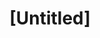 ---
pid: RS160
title: "[Untitled]"
location_transcription: 
zipcode: '19147'
outside_phl: 
neighborhood: Queen Village,Bella Vista,Pennsport,Italian Market
age: '40'
age_range: 40-49
instagram: 
image_file_name: RS_160.jpg
proposal_transcription: |-
  No suggestions on design ... BUT I do have : WHO decides ?
  Great to solicit input, but WHO are the ultimate decision makers + why should that be the process ? Would love for there to be transparency around this
topic: Art,Philadelphia
topic_summary: 0, 0
type: Other No Form
keywords_other: 
credit: Ken Meizner
image_labels: 
twitter: 
facebook: 
permalink: "/monuments/rs160/"
layout: item-page
---